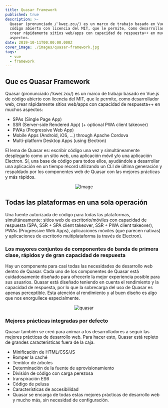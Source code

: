 ```yaml
---
title: Quasar Framework
published: true
description: >-
  Quasar (pronunciado /ˈkweɪ.zɑɹ/) es un marco de trabajo basado en Vue.js de
  código abierto con licencia del MIT, que le permite, como desarrollador web,
  crear rápidamente sitios web/apps con capacidad de respuesta++ en muchos
  aspectos. 
date: 2019-10-11T00:00:00.000Z
cover_image: ./images/quasar-framework.jpg
tags:
  - vue
  - framework
---
```


## Que es Quasar Framework

Quasar (pronunciado /ˈkweɪ.zɑɹ/) es un marco de trabajo basado en Vue.js de código abierto con licencia del MIT, que le permite, como desarrollador web, crear rápidamente sitios web/apps con capacidad de respuesta++ en muchos aspectos:

-  SPAs (Single Page App)
-  SSR (Server-side Rendered App) (+ optional PWA client takeover)
-  PWAs (Progressive Web App)
-  Mobile Apps (Android, iOS, …) through Apache Cordova
-  Multi-platform Desktop Apps (using Electron)

El lema de Quasar es: escribir código una vez y simultáneamente desplegarlo como un sitio web, una aplicación móvil y/o una aplicación Electron. Sí, una base de código para todos ellos, ayudándole a desarrollar una aplicación en un tiempo récord utilizando un CLI de última generación y respaldado por los componentes web de Quasar con las mejores prácticas y más rápidos.

<center>

![Image](https://miro.medium.com/max/600/1*2LHygNXFkS2ESO27GOPc5w.png) 
</center>


## Todas las plataformas en una sola operación

Una fuente autorizada de código para todas las plataformas, simultáneamente: sitios web de escritorio/móviles con capacidad de respuesta (SPA, SSR + SPA client takeover, SSR + PWA client takeover), PWAs (Progressive Web Apps), aplicaciones móviles (que parecen nativas) y aplicaciones de escritorio multiplataforma (a través de Electron).

### Los mayores conjuntos de componentes de banda de primera clase, rápidos y de gran capacidad de respuesta


Hay un componente para casi todas las necesidades de desarrollo web dentro de Quasar. Cada uno de los componentes de Quasar está cuidadosamente diseñado para ofrecerle la mejor experiencia posible para sus usuarios. Quasar está diseñado teniendo en cuenta el rendimiento y la capacidad de respuesta, por lo que la sobrecarga del uso de Quasar es apenas perceptible. Esta atención al rendimiento y al buen diseño es algo que nos enorgullece especialmente.

<center><img src="https://codepici-blog.site/assets/static/favicon.82a2fbd.d88937b.png" alt="quasar"></center>

### Mejores prácticas integradas por defecto

Quasar también se creó para animar a los desarrolladores a seguir las mejores prácticas de desarrollo web. Para hacer esto, Quasar está repleto de grandes características fuera de la caja.

- Minificación de HTML/CSS/JS
- Romper la caché
- Temblor de árboles
- Determinación de la fuente de aprovisionamiento
- División de código con carga perezosa
- transpiración ES6
- Código de pelusa
- Características de accesibilidad
- Quasar se encarga de todas estas mejores prácticas de desarrollo web y mucho más, sin necesidad de configuración.

